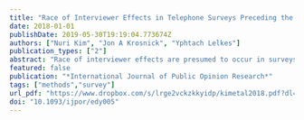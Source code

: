 ```yaml
---
title: "Race of Interviewer Effects in Telephone Surveys Preceding the 2008 U.S. Presidential Election"
date: 2018-01-01
publishDate: 2019-05-30T19:19:04.773674Z
authors: ["Nuri Kim", "Jon A Krosnick", "Yphtach Lelkes"]
publication_types: ["2"]
abstract: "Race of interviewer effects are presumed to occur in surveys because respondents answer questions differently depending on interviewer race. This article explored an alternative explanation: differential respondent recruitment. Data from telephone interviews conducted during the 2008 U.S. Presidential election campaign by major survey organizations (ABC News/Washington Post, CBS News/New York Times, and Gallup) indicate that African-American interviewers were more likely to elicit statements of the intent to vote for Barack Obama than White interviewers. But this effect occurred because African-American interviewers were more likely than White interviewers to elicit survey participation by African-American respondents, and/or White interviewers were more likely to elicit participation by White respondents. Thus, differences between interviewers in terms of responses obtained are not necessarily because of respondent lying."
featured: false
publication: "*International Journal of Public Opinion Research*"
tags: ["methods","survey"]
url_pdf: "https://www.dropbox.com/s/lrge2vckzkkyidp/kimetal2018.pdf?dl=1"
doi: "10.1093/ijpor/edy005"
---
```


